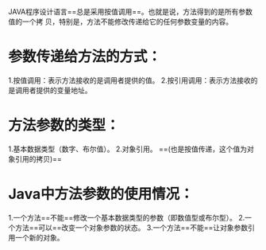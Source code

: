 JAVA程序设计语言==总是采用按值调用==。也就是说，方法得到的是所有参数值的一个拷 贝，特别是，方法不能修改传递给它的任何参数变量的内容。
# 参数传递给方法的方式：
1.按值调用：表示方法接收的是调用者提供的值。
2.按引用调用：表示方法接收的是调用者提供的变量地址。

# 方法参数的类型：
1.基本数据类型（数字、布尔值）。
2.对象引用。  ==(也是按值传递，这个值为对象引用的拷贝)==

# Java中方法参数的使用情况：
1.一个方法==不能==修改一个基本数据类型的参数（即数值型或布尔型）。
2.一个方法==可以==改变一个对象参数的状态。
3.一个方法==不能==让对象参数引用一个新的对象。
